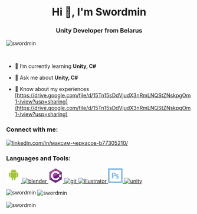 <h1 align="center">Hi 👋, I'm Swordmin</h1>
<h3 align="center">Unity Developer from Belarus</h3>
<p align="right" alt="Coding" width="400" src=https://cdn.dribbble.com/users/1284264/screenshots/15127465/media/1cd8c065d6e93960d6391e96e7634df2.gif/> </p>
<p align="left"> <img src="https://komarev.com/ghpvc/?username=swordmin&label=Profile%20views&color=3751d2&style=flat" alt="swordmin" /> 

<p align="left"> <a href="https://twitter.com/" target="blank"><img src="https://img.shields.io/twitter/follow/?logo=twitter&style=for-the-badge" alt="" /></a> </p>

- 🌱 I’m currently learning **Unity, C#**

- 💬 Ask me about **Unity, C#**

- 📄 Know about my experiences [https://drive.google.com/file/d/15Tn15sDdVjudX3nRmLNQStZNskpgOm1-/view?usp=sharing](https://drive.google.com/file/d/15Tn15sDdVjudX3nRmLNQStZNskpgOm1-/view?usp=sharing)

<h3 align="left">Connect with me:</h3>
<p align="left">
<a href="https://linkedin.com/in/linkedin.com/in/максим-черкасов-b77305210/" target="blank"><img align="center" src="https://raw.githubusercontent.com/rahuldkjain/github-profile-readme-generator/master/src/images/icons/Social/linked-in-alt.svg" alt="linkedin.com/in/максим-черкасов-b77305210/" height="30" width="40" /></a>
</p>

<h3 align="left">Languages and Tools:</h3>
<p align="left"> <a href="https://developer.android.com" target="_blank" rel="noreferrer"> <img src="https://raw.githubusercontent.com/devicons/devicon/master/icons/android/android-original-wordmark.svg" alt="android" width="40" height="40"/> </a> <a href="https://www.blender.org/" target="_blank" rel="noreferrer"> <img src="https://download.blender.org/branding/community/blender_community_badge_white.svg" alt="blender" width="40" height="40"/> </a> <a href="https://www.w3schools.com/cs/" target="_blank" rel="noreferrer"> <img src="https://raw.githubusercontent.com/devicons/devicon/master/icons/csharp/csharp-original.svg" alt="csharp" width="40" height="40"/> </a> <a href="https://git-scm.com/" target="_blank" rel="noreferrer"> <img src="https://www.vectorlogo.zone/logos/git-scm/git-scm-icon.svg" alt="git" width="40" height="40"/> </a> <a href="https://www.adobe.com/in/products/illustrator.html" target="_blank" rel="noreferrer"> <img src="https://www.vectorlogo.zone/logos/adobe_illustrator/adobe_illustrator-icon.svg" alt="illustrator" width="40" height="40"/> </a> <a href="https://www.photoshop.com/en" target="_blank" rel="noreferrer"> <img src="https://raw.githubusercontent.com/devicons/devicon/master/icons/photoshop/photoshop-line.svg" alt="photoshop" width="40" height="40"/> </a> <a href="https://unity.com/" target="_blank" rel="noreferrer"> <img src="https://www.vectorlogo.zone/logos/unity3d/unity3d-icon.svg" alt="unity" width="40" height="40"/> </a> </p>

<p><img align="left" src="https://github-readme-stats.vercel.app/api/top-langs?username=swordmin&show_icons=true&theme=dark&locale=en&layout=compact" alt="swordmin" /></p>

<p>&nbsp;<img align="center" src="https://github-readme-stats.vercel.app/api?username=swordmin&show_icons=true&theme=dark&locale=en" alt="swordmin" /></p>

<p><img align="center" src="https://github-readme-streak-stats.herokuapp.com/?user=swordmin&" alt="swordmin" /></p>
